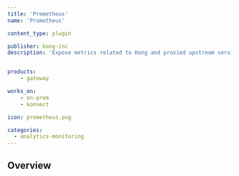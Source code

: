 ```yaml
---
title: 'Prometheus'
name: 'Prometheus'

content_type: plugin

publisher: kong-inc
description: 'Expose metrics related to Kong and proxied upstream services in Prometheus exposition format'


products:
    - gateway

works_on:
    - on-prem
    - konnect

icon: prometheus.png

categories:
  - analytics-monitoring
---
```


## Overview

